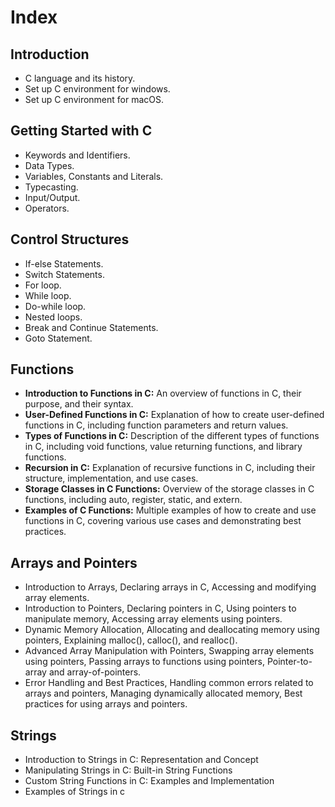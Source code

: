 # Index

## Introduction

- C language and its history.
- Set up C environment for windows.
- Set up C environment for macOS.

## Getting Started with C

- Keywords and Identifiers.
- Data Types.
- Variables, Constants and Literals.
- Typecasting.
- Input/Output.
- Operators.

## Control Structures

- If-else Statements.
- Switch Statements.
- For loop.
- While loop.
- Do-while loop.
- Nested loops.
- Break and Continue Statements.
- Goto Statement.

## Functions

- __Introduction to Functions in C:__ An overview of functions in C, their purpose, and their syntax.
- __User-Defined Functions in C:__ Explanation of how to create user-defined functions in C, including function parameters and return values.
- __Types of Functions in C:__ Description of the different types of functions in C, including void functions, value returning functions, and library functions.
- __Recursion in C:__ Explanation of recursive functions in C, including their structure, implementation, and use cases.
- __Storage Classes in C Functions:__ Overview of the storage classes in C functions, including auto, register, static, and extern.
- __Examples of C Functions:__ Multiple examples of how to create and use functions in C, covering various use cases and demonstrating best practices.

## Arrays and Pointers

- Introduction to Arrays, Declaring arrays in C, Accessing and modifying array elements.
-  Introduction to Pointers, Declaring pointers in C, Using pointers to manipulate memory, Accessing array elements using pointers.
- Dynamic Memory Allocation, Allocating and deallocating memory using pointers, Explaining malloc(), calloc(), and realloc().
- Advanced Array Manipulation with Pointers, Swapping array elements using pointers, Passing arrays to functions using pointers, Pointer-to-array and array-of-pointers.
- Error Handling and Best Practices, Handling common errors related to arrays and pointers, Managing dynamically allocated memory, Best practices for using arrays and pointers.

## Strings 

- Introduction to Strings in C: Representation and Concept
- Manipulating Strings in C: Built-in String Functions
- Custom String Functions in C: Examples and Implementation
- Examples of Strings in c
